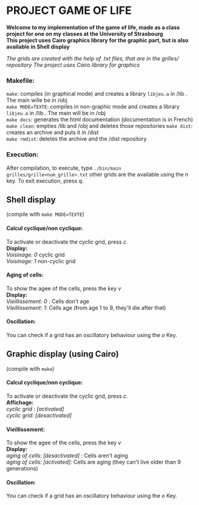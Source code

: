 # PROJECT GAME OF LIFE 
 

**Welcome to my implementation of the game of life, made as a class project for one on my classes at the University of Strasbourg**  
**This project uses Cairo graphics library for the graphic part, but is also available in Shell display**  


*The grids are created with the help of .txt files, that are in the grilles/ repository* 
*The project uses Cairo library for graphics* 

### Makefile:   
`make`: compiles (in graphical mode) and creates a library `libjeu.a` in /lib . The main wille be in /obj   
`make MODE=TEXTE`: compiles in non-graphic mode and creates a library `libjeu.a` in /lib . The main will be in /obj  
`make docs`: generates the html documentation (documentation is in French)  
`make clean`: empties /lib and /obj and deletes those repositories 
`make dist`: creates an archive and puts it in /dist   
`make rmdist`: deletes the archive and the /dist repository  

### Execution:   
After compilation, to execute, type `./bin/main grilles/grille<num_grille>.txt` other grids are the available using the n key. To exit execution, press q.  


## Shell display     
(compile with `make MODE=TEXTE`)  

#### Calcul cyclique/non cyclique:  
To activate or deactivate the cyclic grid, press *c*.  
**Display:**    
*Voisinage: 0* cyclic grid  
*Voisinage: 1* non-cyclic grid  

#### Aging of cells:  
To show the agee of the cells, press the key *v*  
**Display:**    
*Vieillissement: 0* : Cells don't age    
*Vieillissement: 1*: Cells age (from age 1 to 9, they'll die after that)  


#### Oscillation:  
You can check if a grid has an oscillatory behaviour using the *o* Key.  
 

## Graphic display (using Cairo)  
(compile with `make`)  

#### Calcul cyclique/non cyclique:  
To activate or deactivate the cyclic grid, press *c*.  
**Affichage:**    
*cyclic grid : [activated]*   
*cyclic grid: [desactivated]*   

#### Vieillissement:  
To show the agee of the cells, press the key *v*  
**Display:**    
*aging of cells: [desactivated]* : Cells aren't aging     
*aging of cells: [activated]*: Cells are aging (they can't live older than 9 generations)    

 
#### Oscillation: 
You can check if a grid has an oscillatory behaviour using the *o* Key.

